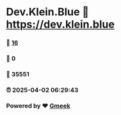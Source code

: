# Dev.Klein.Blue :link: https://dev.klein.blue 
### :page_facing_up: [16](https://dev.klein.blue/tag.html) 
### :speech_balloon: 0 
### :hibiscus: 35551 
### :alarm_clock: 2025-04-02 06:29:43 
### Powered by :heart: [Gmeek](https://github.com/Meekdai/Gmeek)
